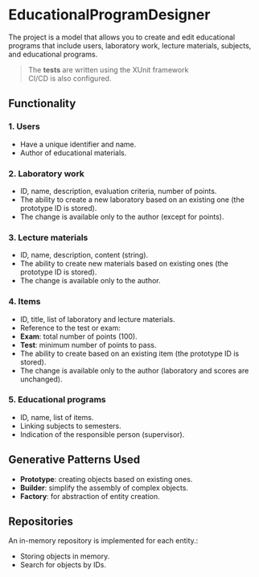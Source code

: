 # EducationalProgramDesigner

The project is a model that allows you to create and edit educational programs that include users, laboratory work, lecture materials, subjects, 
and educational programs.

> The **tests** are written using the XUnit framework \
> CI/CD is also configured.

## Functionality

### 1. Users
- Have a unique identifier and name.
- Author of educational materials.

### 2. Laboratory work
- ID, name, description, evaluation criteria, number of points.
- The ability to create a new laboratory based on an existing one (the prototype ID is stored).
- The change is available only to the author (except for points).

### 3. Lecture materials
- ID, name, description, content (string).
- The ability to create new materials based on existing ones (the prototype ID is stored).
- The change is available only to the author.

### 4. Items
- ID, title, list of laboratory and lecture materials.
- Reference to the test or exam:
- **Exam**: total number of points (100).
- **Test**: minimum number of points to pass.
- The ability to create based on an existing item (the prototype ID is stored).
- The change is available only to the author (laboratory and scores are unchanged).

### 5. Educational programs
- ID, name, list of items.
- Linking subjects to semesters.
- Indication of the responsible person (supervisor).

## Generative Patterns Used
- **Prototype**: creating objects based on existing ones.
- **Builder**: simplify the assembly of complex objects.
- **Factory**: for abstraction of entity creation.

## Repositories
An in-memory repository is implemented for each entity.:
- Storing objects in memory.
- Search for objects by IDs.
